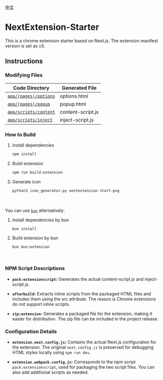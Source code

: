 [中文](./README.zh.md)


# NextExtension-Starter
This is a chrome extension starter based on Next.js. The extension manifest version is set as v3.

## Instructions
### Modifying Files
|Code Directory|Generated File|
|--|--|
|[```app/(pages)/options```](./app/(pages)/options/)|options.html|
|[```app/(pages)/popup```](./app/(pages)/popup/)|popup.html|
|[```app/scripts/content```](./app/scripts/content)|content-script.js|
|[```app/scripts/inject```](./app/scripts/inject)|inject-script.js|


### How to Build
1. Install dependencies
    ```bash
    npm install
    ```
2. Build extension
    ```bash
    npm run build:extension
    ```
3. Generate icon
    ```python
    python3 icon_generator.py nextextension-start.png
    ```
<br /><br />
You can use [```bun```](https://github.com/oven-sh/bun) alternatively:<br/>
1. Install dependencies by bun
    ```
    bun install
    ```
2. Build extension by bun
    ```
    bun bun:extension
    ```
<br />

### NPM Script Descriptions
- **```pack:extensionscript```:**  Generates the actual content-script.js and inject-script.js.

- **```afterbuild```:**  Extracts inline scripts from the packaged HTML files and includes them using the src attribute. The reason is Chrome extensions do not support inline scripts.

- **```zip:extension```:**  Generates a packaged file for the extension, making it easier for distribution. The zip file can be included in the project release.

### Configuration Details
- **```extension.next.config.js```:**  Contains the actual Next.js configuration for the extension. The original ```next.config.js``` is preserved for debugging HTML styles locally using ```npm run dev```.

- **```extension.webpack.config.js```:**  Corresponds to the npm script ```pack:extensionscript```, used for packaging the two script files. You can also add additional scripts as needed.

